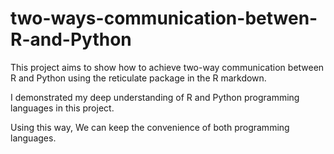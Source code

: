 # two-ways-communication-betwen-R-and-Python

This project aims to show how to achieve two-way communication between R and Python using the reticulate package in the R markdown.

I demonstrated my deep understanding of R and Python programming languages in this project.

Using this way, We can keep the convenience of both programming languages. 

